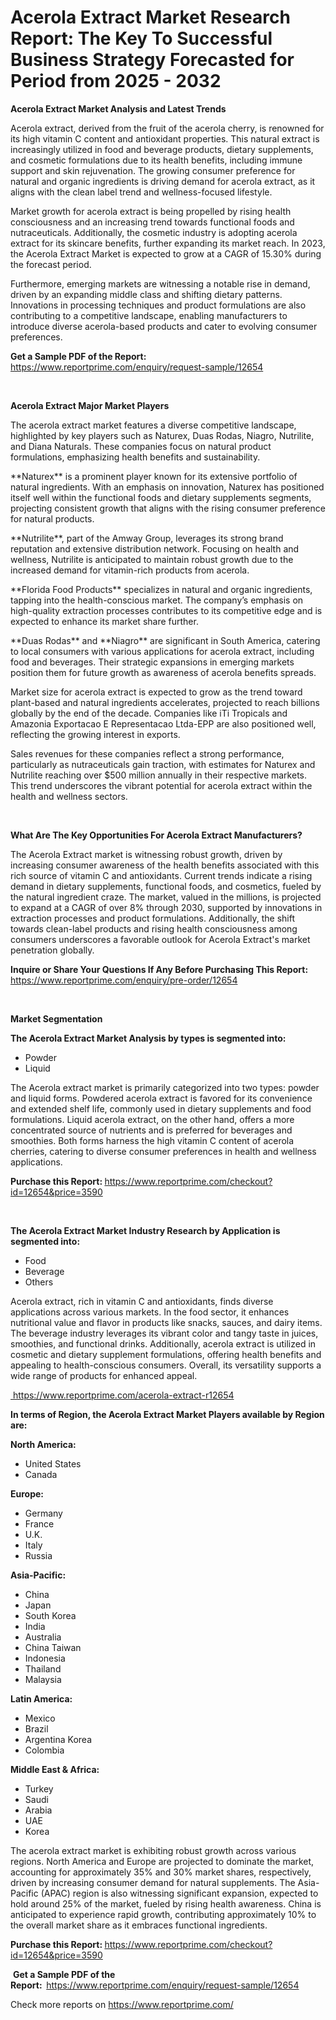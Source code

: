 <p><h1>Acerola Extract Market Research Report: The Key To Successful Business Strategy Forecasted for Period from 2025 - 2032</h1></p><p><strong>Acerola Extract Market Analysis and Latest Trends</strong></p>
<p><p>Acerola extract, derived from the fruit of the acerola cherry, is renowned for its high vitamin C content and antioxidant properties. This natural extract is increasingly utilized in food and beverage products, dietary supplements, and cosmetic formulations due to its health benefits, including immune support and skin rejuvenation. The growing consumer preference for natural and organic ingredients is driving demand for acerola extract, as it aligns with the clean label trend and wellness-focused lifestyle.</p><p>Market growth for acerola extract is being propelled by rising health consciousness and an increasing trend towards functional foods and nutraceuticals. Additionally, the cosmetic industry is adopting acerola extract for its skincare benefits, further expanding its market reach. In 2023, the Acerola Extract Market is expected to grow at a CAGR of 15.30% during the forecast period. </p><p>Furthermore, emerging markets are witnessing a notable rise in demand, driven by an expanding middle class and shifting dietary patterns. Innovations in processing techniques and product formulations are also contributing to a competitive landscape, enabling manufacturers to introduce diverse acerola-based products and cater to evolving consumer preferences.</p></p>
<p><strong>Get a Sample PDF of the Report:&nbsp;</strong> <a href="https://www.reportprime.com/enquiry/request-sample/12654?utm_campaign=3273&utm_medium=2&utm_source=Github&utm_content=ia&utm_term=19032025&utm_id=acerola-extract">https://www.reportprime.com/enquiry/request-sample/12654</a></p>
<p>&nbsp;</p>
<p><strong>Acerola Extract Major Market Players</strong></p>
<p><p>The acerola extract market features a diverse competitive landscape, highlighted by key players such as Naturex, Duas Rodas, Niagro, Nutrilite, and Diana Naturals. These companies focus on natural product formulations, emphasizing health benefits and sustainability.</p><p>**Naturex** is a prominent player known for its extensive portfolio of natural ingredients. With an emphasis on innovation, Naturex has positioned itself well within the functional foods and dietary supplements segments, projecting consistent growth that aligns with the rising consumer preference for natural products.</p><p>**Nutrilite**, part of the Amway Group, leverages its strong brand reputation and extensive distribution network. Focusing on health and wellness, Nutrilite is anticipated to maintain robust growth due to the increased demand for vitamin-rich products from acerola.</p><p>**Florida Food Products** specializes in natural and organic ingredients, tapping into the health-conscious market. The company’s emphasis on high-quality extraction processes contributes to its competitive edge and is expected to enhance its market share further.</p><p>**Duas Rodas** and **Niagro** are significant in South America, catering to local consumers with various applications for acerola extract, including food and beverages. Their strategic expansions in emerging markets position them for future growth as awareness of acerola benefits spreads.</p><p>Market size for acerola extract is expected to grow as the trend toward plant-based and natural ingredients accelerates, projected to reach billions globally by the end of the decade. Companies like iTi Tropicals and Amazonia Exportacao E Representacao Ltda-EPP are also positioned well, reflecting the growing interest in exports.</p><p>Sales revenues for these companies reflect a strong performance, particularly as nutraceuticals gain traction, with estimates for Naturex and Nutrilite reaching over $500 million annually in their respective markets. This trend underscores the vibrant potential for acerola extract within the health and wellness sectors.</p></p>
<p>&nbsp;</p>
<p><strong>What Are The Key Opportunities For Acerola Extract Manufacturers?</strong></p>
<p><p>The Acerola Extract market is witnessing robust growth, driven by increasing consumer awareness of the health benefits associated with this rich source of vitamin C and antioxidants. Current trends indicate a rising demand in dietary supplements, functional foods, and cosmetics, fueled by the natural ingredient craze. The market, valued in the millions, is projected to expand at a CAGR of over 8% through 2030, supported by innovations in extraction processes and product formulations. Additionally, the shift towards clean-label products and rising health consciousness among consumers underscores a favorable outlook for Acerola Extract's market penetration globally.</p></p>
<p><strong>Inquire or Share Your Questions If Any Before Purchasing This Report:</strong> <a href="https://www.reportprime.com/enquiry/pre-order/12654?utm_campaign=3273&utm_medium=2&utm_source=Github&utm_content=ia&utm_term=19032025&utm_id=acerola-extract">https://www.reportprime.com/enquiry/pre-order/12654</a></p>
<p>&nbsp;</p>
<p><strong>Market Segmentation</strong></p>
<p><strong>The Acerola Extract Market Analysis by types is segmented into:</strong></p>
<p><ul><li>Powder</li><li>Liquid</li></ul></p>
<p><p>The Acerola extract market is primarily categorized into two types: powder and liquid forms. Powdered acerola extract is favored for its convenience and extended shelf life, commonly used in dietary supplements and food formulations. Liquid acerola extract, on the other hand, offers a more concentrated source of nutrients and is preferred for beverages and smoothies. Both forms harness the high vitamin C content of acerola cherries, catering to diverse consumer preferences in health and wellness applications.</p></p>
<p><strong>Purchase this Report:&nbsp;</strong><a href="https://www.reportprime.com/checkout?id=12654&price=3590&utm_campaign=3273&utm_medium=2&utm_source=Github&utm_content=ia&utm_term=19032025&utm_id=acerola-extract">https://www.reportprime.com/checkout?id=12654&price=3590</a></p>
<p>&nbsp;</p>
<p><strong>The Acerola Extract Market Industry Research by Application is segmented into:</strong></p>
<p><ul><li>Food</li><li>Beverage</li><li>Others</li></ul></p>
<p><p>Acerola extract, rich in vitamin C and antioxidants, finds diverse applications across various markets. In the food sector, it enhances nutritional value and flavor in products like snacks, sauces, and dairy items. The beverage industry leverages its vibrant color and tangy taste in juices, smoothies, and functional drinks. Additionally, acerola extract is utilized in cosmetic and dietary supplement formulations, offering health benefits and appealing to health-conscious consumers. Overall, its versatility supports a wide range of products for enhanced appeal.</p></p>
<p><a href="https://www.reportprime.com/acerola-extract-r12654?utm_campaign=3273&utm_medium=2&utm_source=Github&utm_content=ia&utm_term=19032025&utm_id=acerola-extract">&nbsp;https://www.reportprime.com/acerola-extract-r12654</a></p>
<p><strong>In terms of Region, the Acerola Extract Market Players available by Region are:</strong></p>
<p>
    <p> <strong> North America: </strong>
        <ul>
            <li>United States</li>
            <li>Canada</li>
        </ul>
        </p> 
    <p> <strong> Europe: </strong>
        <ul>
            <li>Germany</li>
            <li>France</li>
            <li>U.K.</li>
            <li>Italy</li>
            <li>Russia</li>
        </ul>
        </p> 
    <p> <strong> Asia-Pacific: </strong>
        <ul>
            <li>China</li>
            <li>Japan</li>
            <li>South Korea</li>
            <li>India</li>
            <li>Australia</li>
            <li>China Taiwan</li>
            <li>Indonesia</li>
            <li>Thailand</li>
            <li>Malaysia</li>
        </ul>
        </p> 
    <p> <strong> Latin America: </strong>
        <ul>
            <li>Mexico</li>
            <li>Brazil</li>
            <li>Argentina Korea</li>
            <li>Colombia</li>
        </ul>
        </p> 
    <p> <strong> Middle East & Africa: </strong>
        <ul>
            <li>Turkey</li>
            <li>Saudi</li>
            <li>Arabia</li>
            <li>UAE</li>
            <li>Korea</li>
        </ul>
    </p>
    </p>
<p><p>The acerola extract market is exhibiting robust growth across various regions. North America and Europe are projected to dominate the market, accounting for approximately 35% and 30% market shares, respectively, driven by increasing consumer demand for natural supplements. The Asia-Pacific (APAC) region is also witnessing significant expansion, expected to hold around 25% of the market, fueled by rising health awareness. China is anticipated to experience rapid growth, contributing approximately 10% to the overall market share as it embraces functional ingredients.</p></p>
<p><strong>Purchase this Report: </strong><a href="https://www.reportprime.com/checkout?id=12654&price=3590&utm_campaign=3273&utm_medium=2&utm_source=Github&utm_content=ia&utm_term=19032025&utm_id=acerola-extract">https://www.reportprime.com/checkout?id=12654&price=3590</a></p>
<p>&nbsp;<strong>Get a Sample PDF of the Report:&nbsp;&nbsp;</strong><a href="https://www.reportprime.com/enquiry/request-sample/12654?utm_campaign=3273&utm_medium=2&utm_source=Github&utm_content=ia&utm_term=19032025&utm_id=acerola-extract">https://www.reportprime.com/enquiry/request-sample/12654</a></p>
<p><strong></strong></p>
<p>Check more reports on <a href="https://www.reportprime.com/?utm_campaign=3273&utm_medium=2&utm_source=Github&utm_content=ia&utm_term=19032025&utm_id=acerola-extract">https://www.reportprime.com/</a></p>